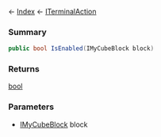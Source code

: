 ← [Index](Api-Index) ← [ITerminalAction](Sandbox.ModAPI.Interfaces.ITerminalAction)

### Summary

```csharp
public bool IsEnabled(IMyCubeBlock block)
```

### Returns

[bool](System.Boolean)

### Parameters

* [IMyCubeBlock](VRage.Game.ModAPI.Ingame.IMyCubeBlock) block

